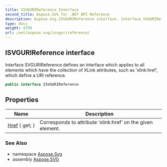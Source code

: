 ```yaml
---
title: ISVGURIReference Interface
second_title: Aspose.SVG for .NET API Reference
description: Aspose.Svg.ISVGURIReference interface. Interface SVGURIReference defines an interface which applies to all elements which have the collection of XLink attributes such as xlinkhref which define a URI reference
type: docs
weight: 4750
url: /net/aspose.svg/isvgurireference/
---
```

## ISVGURIReference interface

Interface SVGURIReference defines an interface which applies to all elements which have the collection of XLink attributes, such as ‘xlink:href’, which define a URI reference.

```csharp
public interface ISVGURIReference
```

## Properties

| Name | Description |
| --- | --- |
| [Href](../../aspose.svg/isvgurireference/href/) { get; } | Corresponds to attribute ‘xlink:href’ on the given element. |

### See Also

* namespace [Aspose.Svg](../../aspose.svg/)
* assembly [Aspose.SVG](../../)
